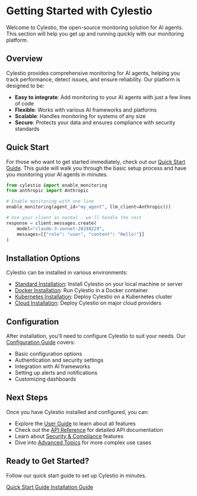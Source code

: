 # Getting Started with Cylestio

Welcome to Cylestio, the open-source monitoring solution for AI agents. This section will help you get up and running quickly with our monitoring platform.

## Overview

Cylestio provides comprehensive monitoring for AI agents, helping you track performance, detect issues, and ensure reliability. Our platform is designed to be:

- **Easy to integrate**: Add monitoring to your AI agents with just a few lines of code
- **Flexible**: Works with various AI frameworks and platforms
- **Scalable**: Handles monitoring for systems of any size
- **Secure**: Protects your data and ensures compliance with security standards

## Quick Start

For those who want to get started immediately, check out our [Quick Start Guide](quick-start.md). This guide will walk you through the basic setup process and have you monitoring your AI agents in minutes.

```python
from cylestio import enable_monitoring
from anthropic import Anthropic

# Enable monitoring with one line
enable_monitoring(agent_id="my_agent", llm_client=Anthropic())

# Use your client as normal - we'll handle the rest
response = client.messages.create(
    model="claude-3-sonnet-20240229",
    messages=[{"role": "user", "content": "Hello!"}]
)
```

## Installation Options

Cylestio can be installed in various environments:

- [Standard Installation](installation.md): Install Cylestio on your local machine or server
- [Docker Installation](installation.md#docker): Run Cylestio in a Docker container
- [Kubernetes Installation](installation.md#kubernetes): Deploy Cylestio on a Kubernetes cluster
- [Cloud Installation](installation.md#cloud): Deploy Cylestio on major cloud providers

## Configuration

After installation, you'll need to configure Cylestio to suit your needs. Our [Configuration Guide](configuration.md) covers:

- Basic configuration options
- Authentication and security settings
- Integration with AI frameworks
- Setting up alerts and notifications
- Customizing dashboards

## Next Steps

Once you have Cylestio installed and configured, you can:

- Explore the [User Guide](../user-guide/index.md) to learn about all features
- Check out the [API Reference](../api-reference/index.md) for detailed API documentation
- Learn about [Security & Compliance](../security/index.md) features
- Dive into [Advanced Topics](../advanced-topics/index.md) for more complex use cases

<div class="cta-section">
  <h2>Ready to Get Started?</h2>
  <p>Follow our quick start guide to set up Cylestio in minutes.</p>
  <div class="cta-buttons">
    <a href="../getting-started/quick-start/" class="md-button md-button--primary">
      Quick Start Guide
    </a>
    <a href="../getting-started/installation/" class="md-button">
      Installation Guide
    </a>
  </div>
</div> 